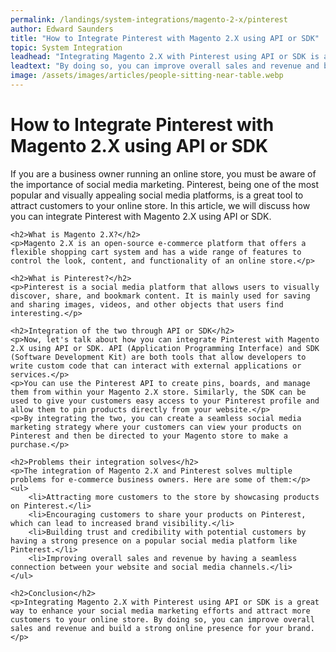 ```yaml
---
permalink: /landings/system-integrations/magento-2-x/pinterest
author: Edward Saunders
title: "How to Integrate Pinterest with Magento 2.X using API or SDK"
topic: System Integration
leadhead: "Integrating Magento 2.X with Pinterest using API or SDK is a great way to enhance your social media marketing efforts and attract more customers to your online store"
leadtext: "By doing so, you can improve overall sales and revenue and build a strong online presence for your brand."
image: /assets/images/articles/people-sitting-near-table.webp
---
```

<div class="arttext">	<h1>How to Integrate Pinterest with Magento 2.X using API or SDK</h1>
	<p>If you are a business owner running an online store, you must be aware of the importance of social media marketing. Pinterest, being one of the most popular and visually appealing social media platforms, is a great tool to attract customers to your online store. In this article, we will discuss how you can integrate Pinterest with Magento 2.X using API or SDK.</p>
	
	<h2>What is Magento 2.X?</h2>
	<p>Magento 2.X is an open-source e-commerce platform that offers a flexible shopping cart system and has a wide range of features to control the look, content, and functionality of an online store.</p>
	
	<h2>What is Pinterest?</h2>
	<p>Pinterest is a social media platform that allows users to visually discover, share, and bookmark content. It is mainly used for saving and sharing images, videos, and other objects that users find interesting.</p>
	
	<h2>Integration of the two through API or SDK</h2>
	<p>Now, let's talk about how you can integrate Pinterest with Magento 2.X using API or SDK. API (Application Programming Interface) and SDK (Software Development Kit) are both tools that allow developers to write custom code that can interact with external applications or services.</p>
	<p>You can use the Pinterest API to create pins, boards, and manage them from within your Magento 2.X store. Similarly, the SDK can be used to give your customers easy access to your Pinterest profile and allow them to pin products directly from your website.</p>
	<p>By integrating the two, you can create a seamless social media marketing strategy where your customers can view your products on Pinterest and then be directed to your Magento store to make a purchase.</p>
	
	<h2>Problems their integration solves</h2>
	<p>The integration of Magento 2.X and Pinterest solves multiple problems for e-commerce business owners. Here are some of them:</p>
	<ul>
		<li>Attracting more customers to the store by showcasing products on Pinterest.</li>
		<li>Encouraging customers to share your products on Pinterest, which can lead to increased brand visibility.</li>
		<li>Building trust and credibility with potential customers by having a strong presence on a popular social media platform like Pinterest.</li>
		<li>Improving overall sales and revenue by having a seamless connection between your website and social media channels.</li>
	</ul>
	
	<h2>Conclusion</h2>
	<p>Integrating Magento 2.X with Pinterest using API or SDK is a great way to enhance your social media marketing efforts and attract more customers to your online store. By doing so, you can improve overall sales and revenue and build a strong online presence for your brand.</p>
</div>